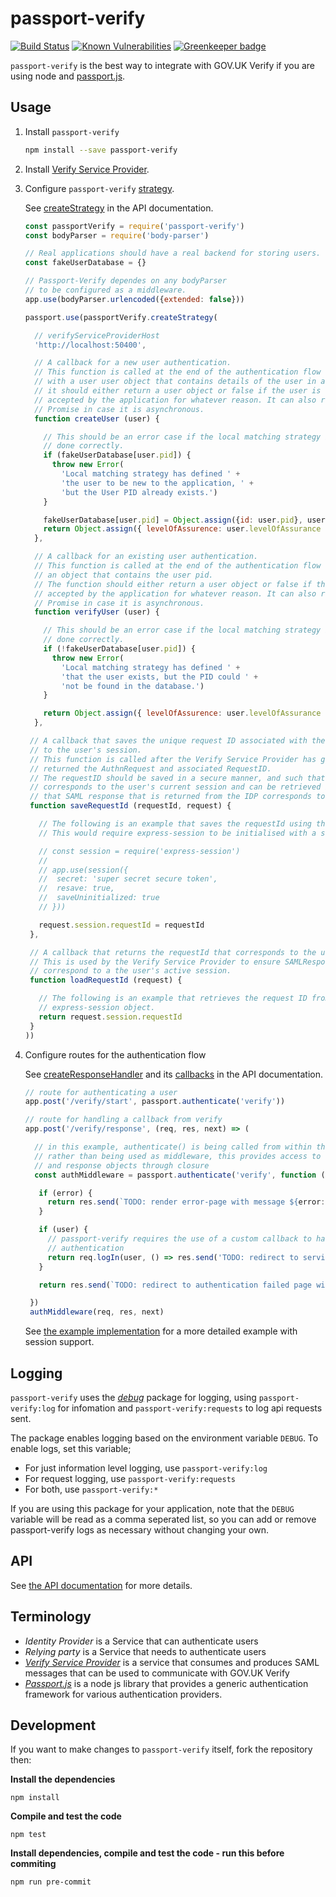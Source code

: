 passport-verify
===============

[![Build Status](https://travis-ci.org/alphagov/passport-verify.svg?branch=master)](https://travis-ci.org/alphagov/passport-verify)
[![Known Vulnerabilities](https://snyk.io/test/github/alphagov/passport-verify/badge.svg)](https://snyk.io/test/github/alphagov/passport-verify)
[![Greenkeeper badge](https://badges.greenkeeper.io/alphagov/passport-verify.svg)](https://greenkeeper.io/)

`passport-verify` is the best way to integrate with GOV.UK Verify if you are using node and [passport.js](http://passportjs.org/).

Usage
-----

1. Install `passport-verify`
   ```bash
   npm install --save passport-verify
   ```

1. Install [Verify Service Provider](https://github.com/alphagov/verify-service-provider).

1. Configure `passport-verify` [strategy](http://passportjs.org/docs/configure#strategies).

   See [createStrategy](https://alphagov.github.io/passport-verify/modules/_passport_verify_strategy_.html#createstrategy) in the API documentation.
   ```javascript
   const passportVerify = require('passport-verify')
   const bodyParser = require('body-parser')

   // Real applications should have a real backend for storing users.
   const fakeUserDatabase = {}

   // Passport-Verify dependes on any bodyParser
   // to be configured as a middleware.
   app.use(bodyParser.urlencoded({extended: false}))

   passport.use(passportVerify.createStrategy(

     // verifyServiceProviderHost
     'http://localhost:50400',

     // A callback for a new user authentication.
     // This function is called at the end of the authentication flow
     // with a user user object that contains details of the user in attributes.
     // it should either return a user object or false if the user is not
     // accepted by the application for whatever reason. It can also return a
     // Promise in case it is asynchronous.
     function createUser (user) {

       // This should be an error case if the local matching strategy is
       // done correctly.
       if (fakeUserDatabase[user.pid]) {
         throw new Error(
           'Local matching strategy has defined ' +
           'the user to be new to the application, ' +
           'but the User PID already exists.')
       }

       fakeUserDatabase[user.pid] = Object.assign({id: user.pid}, user.attributes)
       return Object.assign({ levelOfAssurence: user.levelOfAssurance }, fakeUserDatabase[user.pid])
     },

     // A callback for an existing user authentication.
     // This function is called at the end of the authentication flow with
     // an object that contains the user pid. 
     // The function should either return a user object or false if the user is not
     // accepted by the application for whatever reason. It can also return a
     // Promise in case it is asynchronous.
     function verifyUser (user) {

       // This should be an error case if the local matching strategy is
       // done correctly.
       if (!fakeUserDatabase[user.pid]) {
         throw new Error(
           'Local matching strategy has defined ' +
           'that the user exists, but the PID could ' +
           'not be found in the database.')
       }

       return Object.assign({ levelOfAssurence: user.levelOfAssurance }, fakeUserDatabase[user.pid])
     },

    // A callback that saves the unique request ID associated with the SAML messages
    // to the user's session.
    // This function is called after the Verify Service Provider has generated and
    // returned the AuthnRequest and associated RequestID.
    // The requestID should be saved in a secure manner, and such that it
    // corresponds to the user's current session and can be retrieved in order to validate
    // that SAML response that is returned from the IDP corresponds to the original AuthnRequest.
    function saveRequestId (requestId, request) {

      // The following is an example that saves the requestId using the express-session middleware
      // This would require express-session to be initialised with a secure secret e.g:

      // const session = require('express-session')
      //
      // app.use(session({
      //  secret: 'super secret secure token',
      //  resave: true,
      //  saveUninitialized: true
      // }))

      request.session.requestId = requestId
    },

    // A callback that returns the requestId that corresponds to the user's session.
    // This is used by the Verify Service Provider to ensure SAMLResponses received from IDPS
    // correspond to a the user's active session.
    function loadRequestId (request) {

      // The following is an example that retrieves the request ID from the aforementioned 
      // express-session object.
      return request.session.requestId
    }
   ))
   ```

1. Configure routes for the authentication flow

   See [createResponseHandler](https://alphagov.github.io/passport-verify/modules/_create_response_handler_.html#createresponsehandler) 
   and its [callbacks](https://alphagov.github.io/passport-verify/interfaces/_create_response_handler_.responsescenarios.html#onauthnfailed) in the API documentation.

   ```javascript
   // route for authenticating a user
   app.post('/verify/start', passport.authenticate('verify'))

   // route for handling a callback from verify
   app.post('/verify/response', (req, res, next) => (
   
     // in this example, authenticate() is being called from within the route handler
     // rather than being used as middleware, this provides access to the request
     // and response objects through closure
     const authMiddleware = passport.authenticate('verify', function (error, user, infoOrError, status) {

      if (error) {
        return res.send(`TODO: render error-page with message ${error: error.message}`)
      }

      if (user) {
        // passport-verify requires the use of a custom callback to handle successful
        // authentication
        return req.logIn(user, () => res.send('TODO: redirect to service landing page')))
      }

      return res.send(`TODO: redirect to authentication failed page with ${error: infoOrError}`)

    })
    authMiddleware(req, res, next)
   ```

   See [the example implementation](https://github.com/alphagov/passport-verify-stub-relying-party/blob/master/src/app.ts) for
   a more detailed example with session support.

Logging
-----------
`passport-verify` uses the [_debug_](https://www.npmjs.com/package/debug) package for logging, using `passport-verify:log` for infomation and `passport-verify:requests` to log api requests sent.

The package enables logging based on the environment variable `DEBUG`.
To enable logs, set this variable;
* For just information level logging, use `passport-verify:log`
* For request logging, use `passport-verify:requests`
* For both, use `passport-verify:*`

If you are using this package for your application, note that the `DEBUG` variable will be read as a comma seperated list, so you can add or remove passport-verify logs as necessary without changing your own.

API
-----------

See [the API documentation](https://alphagov.github.io/passport-verify/modules/_passport_verify_.html) for more details.

Terminology
---------------

 * _Identity Provider_ is a Service that can authenticate users
 * _Relying party_ is a Service that needs to authenticate users
 * [_Verify Service Provider_](https://github.com/alphagov/verify-service-provider)
    is a service that consumes and produces SAML messages that can be used to communicate with GOV.UK Verify
 * [_Passport.js_](http://passportjs.org/) is a node js library that provides a generic authentication framework for various authentication providers. 


Development
-----------

If you want to make changes to `passport-verify` itself, fork the repository then:

__Install the dependencies__
```
npm install
```

__Compile and test the code__
```
npm test
```

__Install dependencies, compile and test the code - run this before commiting__
```
npm run pre-commit
```
